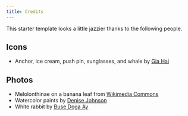 ```yaml
---
title: Credits
---
```

This starter template looks a little jazzier thanks to the following people.

## Icons

- Anchor, ice cream, push pin, sunglasses, and whale by [Gia Hai]

[Gia Hai]: https://thenounproject.com/giahhai/

## Photos

- Melolonthinae on a banana leaf from [Wikimedia Commons]
- Watercolor paints by [Denise Johnson]
- White rabbit by [Buse Doga Ay]

[Denise Johnson]: https://unsplash.com/@auntneecey
[Buse Doga Ay]: https://unsplash.com/@busedoay
[Wikimedia Commons]: https://commons.wikimedia.org/wiki/Main_Page
